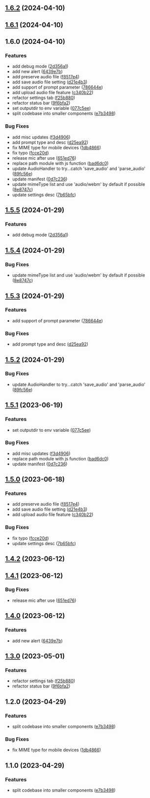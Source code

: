 

## [1.6.2](https://github.com/iurev/whisper-obsidian-plugin/compare/1.6.1...1.6.2) (2024-04-10)

## [1.6.1](https://github.com/iurev/whisper-obsidian-plugin/compare/1.6.0...1.6.1) (2024-04-10)

## 1.6.0 (2024-04-10)


### Features

* add debug mode ([2d356a1](https://github.com/iurev/whisper-obsidian-plugin/commit/2d356a12ddc2fd24d99c02a73641573c32022b93))
* add new alert ([6439e7b](https://github.com/iurev/whisper-obsidian-plugin/commit/6439e7b6e33882e9e2ee87fd85dcfe528bb4afaa))
* add preserve audio file ([f8517e4](https://github.com/iurev/whisper-obsidian-plugin/commit/f8517e44219dc8b1b1d2875ec4b0230fe835d95b))
* add save audio file setting ([d21e4b3](https://github.com/iurev/whisper-obsidian-plugin/commit/d21e4b3a2556a25142b5c748b3734cf519abb689))
* add support of prompt parameter ([786644e](https://github.com/iurev/whisper-obsidian-plugin/commit/786644ed939ccc8e4a2b2bcc9beffb21173c38ed))
* add upload audio file feature ([c340b22](https://github.com/iurev/whisper-obsidian-plugin/commit/c340b22ff3d1abb9e853b0b2a59ed53025edfc2b))
* refactor settings tab ([f25b880](https://github.com/iurev/whisper-obsidian-plugin/commit/f25b88052c3f633249d688954e5a1d6028fcd4dc))
* refactor status bar ([9f6bfa2](https://github.com/iurev/whisper-obsidian-plugin/commit/9f6bfa214611a771fc30bd14c504064dc90cdb01))
* set outputdir to env variable ([077c5ee](https://github.com/iurev/whisper-obsidian-plugin/commit/077c5eedda82d71c9a0c2f6d81ab8d5371f4b4b7))
* split codebase into smaller components ([e7b3498](https://github.com/iurev/whisper-obsidian-plugin/commit/e7b3498481e2dddd811e46f0fe0bd939e01978f1))


### Bug Fixes

* add misc updates ([f3d4906](https://github.com/iurev/whisper-obsidian-plugin/commit/f3d490670a468e39a1872cdc2a3cff01cf0fcd27))
* add prompt type and desc ([d25ea92](https://github.com/iurev/whisper-obsidian-plugin/commit/d25ea9234df339c3b0ee8bf1b15984751576d62e))
* fix MIME type for mobile devices ([1db4866](https://github.com/iurev/whisper-obsidian-plugin/commit/1db486613ced5b12022f303d926dd91fdda74ad2))
* fix typo ([fcce20d](https://github.com/iurev/whisper-obsidian-plugin/commit/fcce20de8123d34405cfd6bd62578ae05d53a5f0))
* release mic after use ([651ed76](https://github.com/iurev/whisper-obsidian-plugin/commit/651ed76a5a57e23419931b9314478093ed597410))
* replace path module with js function ([bad6dc0](https://github.com/iurev/whisper-obsidian-plugin/commit/bad6dc0db11faca49dedbcda9817fd374f8cbfd8))
* update AudioHandler to try...catch 'save_audio' and 'parse_audio' ([89fc56e](https://github.com/iurev/whisper-obsidian-plugin/commit/89fc56e8bcda9ffdfaf255cc3877e82ecc4c297a))
* update manifest ([0d7c236](https://github.com/iurev/whisper-obsidian-plugin/commit/0d7c236942713e5fddf7eb45e9d439e431765f0f))
* update mimeType list and use 'audio/webm' by default if possible ([8e8747c](https://github.com/iurev/whisper-obsidian-plugin/commit/8e8747c3221da8868b7af79b16ba4aef67cc15b2))
* update settings desc ([7b65bfc](https://github.com/iurev/whisper-obsidian-plugin/commit/7b65bfcdf5a09b0798b704b3cc98c5f9bc8fa664))

## [1.5.5](https://github.com/nikdanilov/whisper-obsidian-plugin/compare/1.5.4...1.5.5) (2024-01-29)


### Features

* add debug mode ([2d356a1](https://github.com/nikdanilov/whisper-obsidian-plugin/commit/2d356a12ddc2fd24d99c02a73641573c32022b93))

## [1.5.4](https://github.com/nikdanilov/whisper-obsidian-plugin/compare/1.5.3...1.5.4) (2024-01-29)


### Bug Fixes

* update mimeType list and use 'audio/webm' by default if possible ([8e8747c](https://github.com/nikdanilov/whisper-obsidian-plugin/commit/8e8747c3221da8868b7af79b16ba4aef67cc15b2))

## [1.5.3](https://github.com/nikdanilov/whisper-obsidian-plugin/compare/1.5.2...1.5.3) (2024-01-29)


### Features

* add support of prompt parameter ([786644e](https://github.com/nikdanilov/whisper-obsidian-plugin/commit/786644ed939ccc8e4a2b2bcc9beffb21173c38ed))


### Bug Fixes

* add prompt type and desc ([d25ea92](https://github.com/nikdanilov/whisper-obsidian-plugin/commit/d25ea9234df339c3b0ee8bf1b15984751576d62e))

## [1.5.2](https://github.com/nikdanilov/whisper-obsidian-plugin/compare/1.5.1...1.5.2) (2024-01-29)


### Bug Fixes

* update AudioHandler to try...catch 'save_audio' and 'parse_audio' ([89fc56e](https://github.com/nikdanilov/whisper-obsidian-plugin/commit/89fc56e8bcda9ffdfaf255cc3877e82ecc4c297a))

## [1.5.1](https://github.com/nikdanilov/whisper-obsidian-plugin/compare/1.5.0...1.5.1) (2023-06-19)


### Features

* set outputdir to env variable ([077c5ee](https://github.com/nikdanilov/whisper-obsidian-plugin/commit/077c5eedda82d71c9a0c2f6d81ab8d5371f4b4b7))


### Bug Fixes

* add misc updates ([f3d4906](https://github.com/nikdanilov/whisper-obsidian-plugin/commit/f3d490670a468e39a1872cdc2a3cff01cf0fcd27))
* replace path module with js function ([bad6dc0](https://github.com/nikdanilov/whisper-obsidian-plugin/commit/bad6dc0db11faca49dedbcda9817fd374f8cbfd8))
* update manifest ([0d7c236](https://github.com/nikdanilov/whisper-obsidian-plugin/commit/0d7c236942713e5fddf7eb45e9d439e431765f0f))

## [1.5.0](https://github.com/nikdanilov/whisper-obsidian-plugin/compare/1.4.2...1.5.0) (2023-06-18)


### Features

* add preserve audio file ([f8517e4](https://github.com/nikdanilov/whisper-obsidian-plugin/commit/f8517e44219dc8b1b1d2875ec4b0230fe835d95b))
* add save audio file setting ([d21e4b3](https://github.com/nikdanilov/whisper-obsidian-plugin/commit/d21e4b3a2556a25142b5c748b3734cf519abb689))
* add upload audio file feature ([c340b22](https://github.com/nikdanilov/whisper-obsidian-plugin/commit/c340b22ff3d1abb9e853b0b2a59ed53025edfc2b))


### Bug Fixes

* fix typo ([fcce20d](https://github.com/nikdanilov/whisper-obsidian-plugin/commit/fcce20de8123d34405cfd6bd62578ae05d53a5f0))
* update settings desc ([7b65bfc](https://github.com/nikdanilov/whisper-obsidian-plugin/commit/7b65bfcdf5a09b0798b704b3cc98c5f9bc8fa664))

## [1.4.2](https://github.com/nikdanilov/whisper-obsidian-plugin/compare/1.4.1...1.4.2) (2023-06-12)

## [1.4.1](https://github.com/nikdanilov/whisper-obsidian-plugin/compare/1.4.0...1.4.1) (2023-06-12)


### Bug Fixes

* release mic after use ([651ed76](https://github.com/nikdanilov/whisper-obsidian-plugin/commit/651ed76a5a57e23419931b9314478093ed597410))

## [1.4.0](https://github.com/nikdanilov/whisper-obsidian-plugin/compare/1.3.0...1.4.0) (2023-06-12)


### Features

* add new alert ([6439e7b](https://github.com/nikdanilov/whisper-obsidian-plugin/commit/6439e7b6e33882e9e2ee87fd85dcfe528bb4afaa))

## [1.3.0](https://github.com/nikdanilov/whisper-obsidian-plugin/compare/1.2.0...1.3.0) (2023-05-01)

### Features

-   refactor settings tab ([f25b880](https://github.com/nikdanilov/whisper-obsidian-plugin/commit/f25b88052c3f633249d688954e5a1d6028fcd4dc))
-   refactor status bar ([9f6bfa2](https://github.com/nikdanilov/whisper-obsidian-plugin/commit/9f6bfa214611a771fc30bd14c504064dc90cdb01))

## 1.2.0 (2023-04-29)

### Features

-   split codebase into smaller components ([e7b3498](https://github.com/nikdanilov/whisper-obsidian-plugin/commit/e7b3498481e2dddd811e46f0fe0bd939e01978f1))

### Bug Fixes

-   fix MIME type for mobile devices ([1db4866](https://github.com/nikdanilov/whisper-obsidian-plugin/commit/1db486613ced5b12022f303d926dd91fdda74ad2))

## 1.1.0 (2023-04-29)

### Features

-   split codebase into smaller components ([e7b3498](https://github.com/nikdanilov/whisper-obsidian-plugin/commit/e7b3498481e2dddd811e46f0fe0bd939e01978f1))